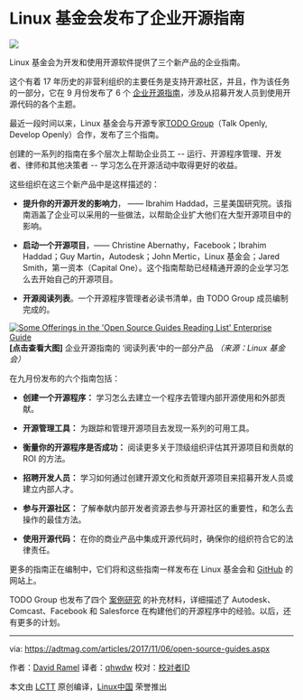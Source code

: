# Linux 基金会发布了企业开源指南

![](https://adtmag.com/articles/2017/11/06/~/media/ECG/VirtualizationReview/Images/introimages2014/GEN1BottomShotofOpenBookpages.ashx)

Linux 基金会为开发和使用开源软件提供了三个新产品的企业指南。

这个有着 17 年历史的非营利组织的主要任务是支持开源社区，并且，作为该任务的一部分，它在 9 月份发布了 6 个 [企业开源指南][2]，涉及从招募开发人员到使用开源代码的各个主题。

最近一段时间以来，Linux 基金会与开源专家[TODO Group][3]（Talk Openly, Develop Openly）合作，发布了三个指南。

创建的一系列的指南在多个层次上帮助企业员工 -- 运行、开源程序管理、开发者、律师和其他决策者 -- 学习怎么在开源活动中取得更好的收益。

这些组织在这三个新产品中是这样描述的：

*   **提升你的开源开发的影响力**， —— Ibrahim Haddad，三星美国研究院。该指南涵盖了企业可以采用的一些做法，以帮助企业扩大他们在大型开源项目中的影响。

*   **启动一个开源项目**，—— Christine Abernathy，Facebook；Ibrahim Haddad；Guy Martin，Autodesk；John Mertic，Linux 基金会；Jared Smith，第一资本（Capital One）。这个指南帮助已经精通开源的企业学习怎么去开始自己的开源项目。

*   **开源阅读列表**。一个开源程序管理者必读书清单，由 TODO Group 成员编制完成的。

 [![Some Offerings in the 'Open Source Guides Reading List' Enterprise Guide](https://adtmag.com/articles/2017/11/06/~/media/ECG/adtmag/Images/2017/11/open_source_list_s.asxh)][4] 
 **[点击查看大图]**
 企业开源指南的 ‘阅读列表’中的一部分产品 _（来源：Linux 基金会）_ 

在九月份发布的六个指南包括：

*   **创建一个开源程序：** 学习怎么去建立一个程序去管理内部开源使用和外部贡献。

*   **开源管理工具：** 为跟踪和管理开源项目去发现一系列的可用工具。

*   **衡量你的开源程序是否成功：** 阅读更多关于顶级组织评估其开源项目和贡献的 ROI 的方法。

*   **招聘开发人员：** 学习如何通过创建开源文化和贡献开源项目来招募开发人员或建立内部人才。

*   **参与开源社区：** 了解奉献内部开发者资源去参与开源社区的重要性，和怎么去操作的最佳方法。

*   **使用开源代码：** 在你的商业产品中集成开源代码时，确保你的组织符合它的法律责任。

更多的指南正在编制中，它们将和这些指南一样发布在 Linux 基金会和 [GitHub][5] 的网站上。

TODO Group 也发布了四个 [案例研究][6] 的补充材料，详细描述了 Autodesk、Comcast、Facebook 和 Salesforce 在构建他们的开源程序中的经验。以后，还有更多的计划。

--------------------------------------------------------------------------------

via: https://adtmag.com/articles/2017/11/06/open-source-guides.aspx

作者：[David Ramel][a]
译者：[qhwdw](https://github.com/qhwdw)
校对：[校对者ID](https://github.com/校对者ID)

本文由 [LCTT](https://github.com/LCTT/TranslateProject) 原创编译，[Linux中国](https://linux.cn/) 荣誉推出

[a]:https://adtmag.com/forms/emailtoauthor.aspx?AuthorItem={53762E17-6187-46B4-8C04-9DFA282EBB67}&ArticleItem={855B2913-5DCF-4871-8563-6D88DA5A7C3C}
[1]:https://adtmag.com/forms/emailtoauthor.aspx?AuthorItem={53762E17-6187-46B4-8C04-9DFA282EBB67}&ArticleItem={855B2913-5DCF-4871-8563-6D88DA5A7C3C}
[2]:https://www.linuxfoundation.org/resources/open-source-guides/
[3]:http://todogroup.org/
[4]:https://adtmag.com/articles/2017/11/06/~/media/ECG/adtmag/Images/2017/11/open_source_list.asxh
[5]:https://github.com/todogroup/guides
[6]:https://github.com/todogroup/guides/tree/master/casestudies
